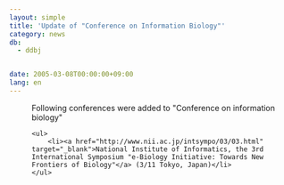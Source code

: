 ```yaml
---
layout: simple
title: 'Update of "Conference on Information Biology"'
category: news
db:
  - ddbj


date: 2005-03-08T00:00:00+09:00
lang: en
---
```


<dd>Following conferences were added to "Conference on information biology"

    <ul>
        <li><a href="http://www.nii.ac.jp/intsympo/03/03.html" target="_blank">National Institute of Informatics, the 3rd International Symposium "e-Biology Initiative: Towards New Frontiers of Biology"</a> (3/11 Tokyo, Japan)</li>
    </ul>
</dd>

